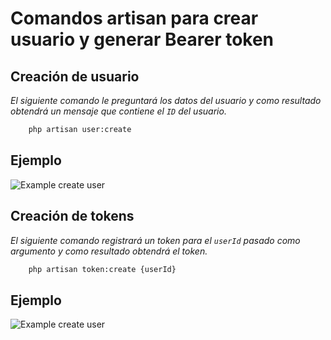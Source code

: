 # Comandos artisan para crear usuario y generar Bearer token

## Creación de usuario

_El siguiente comando le preguntará los datos del usuario y como resultado obtendrá un mensaje que contiene el `ID` del usuario._

```bash
    php artisan user:create
```
## Ejemplo
![Example create user](/images-docs/create-user.png)

## Creación de tokens

_El siguiente comando registrará un token para el `userId` pasado como argumento y como resultado obtendrá el token._

```bash
    php artisan token:create {userId}
```
## Ejemplo
![Example create user](/images-docs/token-create.png)
